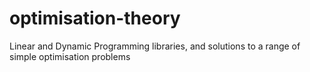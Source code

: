# optimisation-theory
Linear and Dynamic Programming libraries, and solutions to a range of simple optimisation problems
